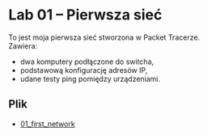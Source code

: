 # Lab 01 – Pierwsza sieć

To jest moja pierwsza sieć stworzona w Packet Tracerze.  
Zawiera:
- dwa komputery podłączone do switcha,  
- podstawową konfigurację adresów IP,  
- udane testy ping pomiędzy urządzeniami.  

## Plik
- [01_first_network](CCNA/01_first_network)
